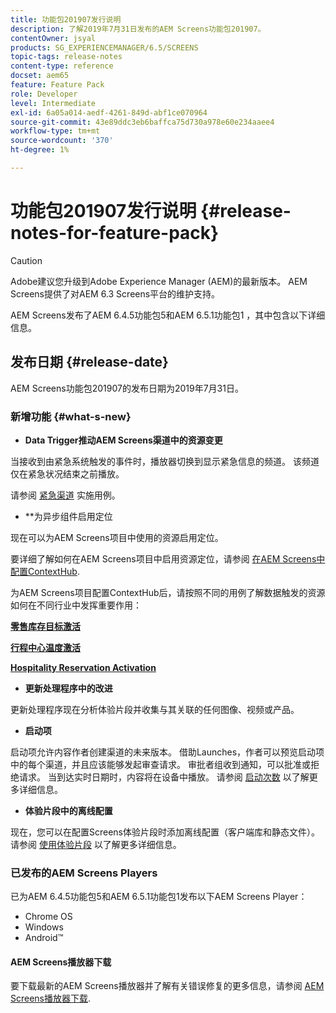 ```yaml
---
title: 功能包201907发行说明
description: 了解2019年7月31日发布的AEM Screens功能包201907。
contentOwner: jsyal
products: SG_EXPERIENCEMANAGER/6.5/SCREENS
topic-tags: release-notes
content-type: reference
docset: aem65
feature: Feature Pack
role: Developer
level: Intermediate
exl-id: 6a05a014-aedf-4261-849d-abf1ce070964
source-git-commit: 43e89ddc3eb6baffca75d730a978e60e234aaee4
workflow-type: tm+mt
source-wordcount: '370'
ht-degree: 1%

---
```


# 功能包201907发行说明 {#release-notes-for-feature-pack}

>[!CAUTION]
>
>Adobe建议您升级到Adobe Experience Manager (AEM)的最新版本。 AEM Screens提供了对AEM 6.3 Screens平台的维护支持。

AEM Screens发布了AEM 6.4.5功能包5和AEM 6.5.1功能包1 ，其中包含以下详细信息。

## 发布日期 {#release-date}

AEM Screens功能包201907的发布日期为2019年7月31日。

### 新增功能 {#what-s-new}

* **Data Trigger推动AEM Screens渠道中的资源变更**

当接收到由紧急系统触发的事件时，播放器切换到显示紧急信息的频道。 该频道仅在紧急状况结束之前播放。

请参阅 [紧急渠道](emergency-channel.md) 实施用例。

* **为异步组件启用定位

现在可以为AEM Screens项目中使用的资源启用定位。

要详细了解如何在AEM Screens项目中启用资源定位，请参阅 [在AEM Screens中配置ContextHub](configuring-context-hub.md).

为AEM Screens项目配置ContextHub后，请按照不同的用例了解数据触发的资源如何在不同行业中发挥重要作用：

**[零售库存目标激活](retail-inventory-activation.md)**

**[行程中心温度激活](local-temperature-activation.md)**

**[Hospitality Reservation Activation](hospitality-reservation-activation.md)**

* **更新处理程序中的改进**

更新处理程序现在分析体验片段并收集与其关联的任何图像、视频或产品。

* **启动项**

启动项允许内容作者创建渠道的未来版本。 借助Launches，作者可以预览启动项中的每个渠道，并且应该能够发起审查请求。 审批者组收到通知，可以批准或拒绝请求。 当到达实时日期时，内容将在设备中播放。
请参阅 [启动次数](launches.md) 以了解更多详细信息。

* **体验片段中的离线配置**

现在，您可以在配置Screens体验片段时添加离线配置（客户端库和静态文件）。 请参阅 [使用体验片段](experience-fragments-in-screens.md) 以了解更多详细信息。

### 已发布的AEM Screens Players

已为AEM 6.4.5功能包5和AEM 6.5.1功能包1发布以下AEM Screens Player：

* Chrome OS
* Windows
* Android™

#### AEM Screens播放器下载

要下载最新的AEM Screens播放器并了解有关错误修复的更多信息，请参阅 [AEM Screens播放器下载](https://download.macromedia.com/screens/).
